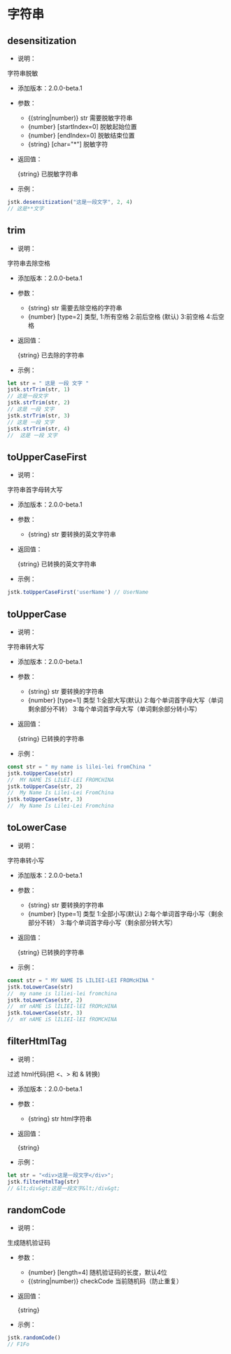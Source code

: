 # 字符串

## desensitization

- 说明：

字符串脱敏

- 添加版本：2.0.0-beta.1

- 参数：

    - {(string|number)} str 需要脱敏字符串
    - {number} [startIndex=0] 脱敏起始位置
    - {number} [endIndex=0] 脱敏结束位置
    - {string} [char="*"] 脱敏字符

- 返回值：

  {string} 已脱敏字符串

- 示例：

```js
jstk.desensitization("这是一段文字", 2, 4)
// 这是**文字
```

## trim

- 说明：

字符串去除空格

- 添加版本：2.0.0-beta.1

- 参数：

    - {string} str 需要去除空格的字符串
    - {number} [type=2] 类型, 1:所有空格  2:前后空格 (默认)  3:前空格 4:后空格

- 返回值：

  {string} 已去除的字符串

- 示例：

```js
let str = " 这是 一段 文字 "
jstk.strTrim(str, 1)
// 这是一段文字
jstk.strTrim(str, 2)
// 这是 一段 文字
jstk.strTrim(str, 3)
// 这是 一段 文字
jstk.strTrim(str, 4)
//  这是 一段 文字
```

## toUpperCaseFirst

- 说明：

字符串首字母转大写

- 添加版本：2.0.0-beta.1

- 参数：

    - {string} str 要转换的英文字符串

- 返回值：

  {string} 已转换的英文字符串

- 示例：

```js
jstk.toUpperCaseFirst('userName') // UserName
```

## toUpperCase

- 说明：

字符串转大写

- 添加版本：2.0.0-beta.1

- 参数：

    - {string} str 要转换的字符串
    - {number} [type=1] 类型 1:全部大写(默认)  2:每个单词首字母大写（单词剩余部分不转） 3:每个单词首字母大写（单词剩余部分转小写）

- 返回值：

  {string} 已转换的字符串

- 示例：

```js
const str = " my name is lilei-lei fromChina "
jstk.toUpperCase(str)
//  MY NAME IS LILEI-LEI FROMCHINA 
jstk.toUpperCase(str, 2)
//  My Name Is Lilei-Lei FromChina 
jstk.toUpperCase(str, 3)
//  My Name Is Lilei-Lei Fromchina 
```

## toLowerCase

- 说明：

字符串转小写

- 添加版本：2.0.0-beta.1

- 参数：

  - {string} str 要转换的字符串
  - {number} [type=1] 类型 1:全部小写(默认)  2:每个单词首字母小写（剩余部分不转） 3:每个单词首字母小写（剩余部分转大写）

- 返回值：

  {string} 已转换的字符串

- 示例：

```js
const str = " MY NAME IS LILIEI-LEI FROMcHINA "
jstk.toLowerCase(str)
//  my name is liliei-lei fromchina 
jstk.toLowerCase(str, 2)
//  mY nAME iS lILIEI-lEI fROMcHINA 
jstk.toLowerCase(str, 3)
//  mY nAME iS lILIEI-lEI fROMCHINA 
```

## filterHtmlTag

- 说明：

过滤 html代码(把 <、> 和 & 转换)

- 添加版本：2.0.0-beta.1

- 参数：

    - {string} str html字符串

- 返回值：

  {string}

- 示例：

```js
let str = "<div>这是一段文字</div>";
jstk.filterHtmlTag(str)
// &lt;div&gt;这是一段文字&lt;/div&gt;
```

## randomCode

- 说明：

生成随机验证码

- 参数：

    - {number} [length=4] 随机验证码的长度，默认4位
    - {(string|number)} checkCode 当前随机码（防止重复）

- 返回值：

  {string}

- 示例：

```js
jstk.randomCode()
// F1Fo
```
